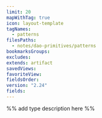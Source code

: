 ```yaml
---
limit: 20
mapWithTag: true
icon: layout-template
tagNames:
  - patterns
filesPaths:
  - notes/dao-primitives/patterns
bookmarksGroups: 
excludes: 
extends: artifact
savedViews: 
favoriteView: 
fieldsOrder: 
version: "2.24"
fields:
---
```

%% add type description here %%